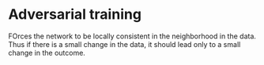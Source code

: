 # Adversarial training

FOrces the network to be locally consistent in the neighborhood in the data. Thus if there is a small change in the data, it should lead only to a small change in the outcome.